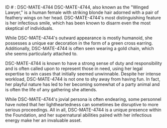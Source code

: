 ID # : DSC-MATE-4744
DSC-MATE-4744, also known as the "Winged Lawyer," is a human female with striking blonde hair adorned with a pair of feathery wings on her head. DSC-MATE-4744's most distinguishing feature is her infectious smile, which has been known to disarm even the most skeptical of individuals.

While DSC-MATE-4744's outward appearance is mostly humanoid, she possesses a unique ear decoration in the form of a green cross earring. Additionally, DSC-MATE-4744 is often seen wearing a gold chain, which she seems particularly attached to.

DSC-MATE-4744 is known to have a strong sense of duty and responsibility and is often called upon to represent those in need, using her legal expertise to win cases that initially seemed unwinnable. Despite her intense workload, DSC-MATE-4744 is not one to shy away from having fun. In fact, her playful nature has led to her becoming somewhat of a party animal and is often the life of any gathering she attends.

While DSC-MATE-4744's jovial persona is often endearing, some personnel have noted that her lightheartedness can sometimes be disruptive to more serious proceedings. All in all, DSC-MATE-4744 is a unique presence within the Foundation, and her supernatural abilities paired with her infectious energy make her an invaluable asset.